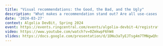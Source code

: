 ```yaml
---
title: "Visual recommendations: the Good, the Bad, and the Ugly"
description: "What makes a recommendation stand out? Are all use-cases a good fit for visual recs? In this talk, Paul-Louis walks us through several real-life examples using LookingSimilar to provide visual recommendations to various kinds of users, teaching what kind of use-cases would benefit most from Image Recommendations, and how to adapt your data to make the most of it!"
date: '2024-03-27'
context: Algolia DevBit, Spring 2024
event: https://events.ringcentral.com/events/algolia-devbit-4/registration
video: https://www.youtube.com/watch?v=0ZmkwpF6hW4
slides: https://docs.google.com/presentation/d/1DNu3aTyEJTsg4m7TMNgwQhs2TGJc2MpqNV9xjo5q4es/edit?usp=sharing
---
```

